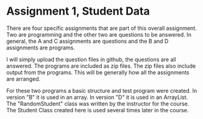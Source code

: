 #  Assignment 1, Student Data

There are four specific assignments that are part of this overall assignment.  Two are programming and the other two are questions to be answered.  In general, the A and C assignments are questions and the B and D assignments are programs.  

I will simply upload the question files in github, the questions are all answered.  The programs are included as zip files.  The zip files also include output from the programs.  This will be generally how all the assignments are arranged.

For these two programs a basic structure and test program were created.  In version "B" it is used in an array.  In version "D" it is used in an ArrayList.  The "RandomStudent" class was written by the instructor for the course.  The Student Class created here is used several times later in the course.
